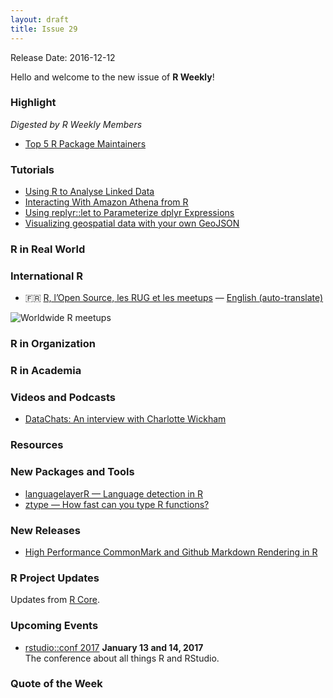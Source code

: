 ```yaml
---
layout: draft
title: Issue 29
---
```


Release Date: 2016-12-12

Hello and welcome to the new issue of **R Weekly**!

### Highlight

*Digested by R Weekly Members*

+ [Top 5 R Package Maintainers](https://www.datacamp.com/community/blog/top-5-r-package-maintainers)

### Tutorials

+ [Using R to Analyse Linked Data](https://medium.swirrl.com/using-r-to-analyse-linked-data-7225eefe2eb8#.p2xkhpn9n)
+ [Interacting With Amazon Athena from R](https://rud.is/b/2016/12/05/interacting-with-amazon-athena-from-r/)
+ [Using replyr::let to Parameterize dplyr Expressions](http://www.win-vector.com/blog/2016/12/using-replyrlet-to-parameterize-dplyr-expressions/)
+ [Visualizing geospatial data with your own GeoJSON](https://blog.exploratory.io/visualizing-geospatial-data-with-your-own-geojson-f96dde0f6296#.mxbk1gnix)

### R in Real World




### International R

+ :fr: [R, l’Open Source, les RUG et les meetups](http://www.thinkr.fr/r-open-source-rug-meetup/) — [English (auto-translate)](http://translate.google.com/translate?hl=&sl=fr&tl=en&u=http%3A%2F%2Fwww.thinkr.fr%2Fr-open-source-rug-meetup%2F&sandbox=1)

![Worldwide R meetups](http://static.thinkr.fr/meetups-r-monde.jpeg "Meetups R")

### R in Organization




### R in Academia




### Videos and Podcasts

+ [DataChats: An interview with Charlotte Wickham](https://www.datacamp.com/community/blog/datachats-an-interview-with-charlotte-wickham)

### Resources



### New Packages and Tools

+ [languagelayerR — Language detection in R](https://github.com/ColinFay/languagelayerR)
+ [ztype — How fast can you type R functions?](https://github.com/ThinkRstat/ztype)

### New Releases

+ [High Performance CommonMark and Github Markdown Rendering in R](http://ropensci.org/blog/blog/2016/12/02/commonmark)

### R Project Updates

Updates from [R Core](http://developer.r-project.org/blosxom.cgi/R-devel/NEWS).



### Upcoming Events

+ [rstudio::conf 2017](https://www.rstudio.com/conference/)  **January 13 and 14, 2017** <br>
The conference about all things R and RStudio.<br /> 


### Quote of the Week


